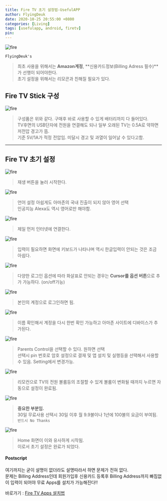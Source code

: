 ```yaml
---
title: Fire TV 초기 설정법-UsefulAPP
author: FlyingDeuk
date: 2020-10-25 20:55:00 +0800
categories: [Living]
tags: [usefulapp, android, firetv]
pin:
---
```


![fire](/img/living/fire/fire.jpg)


`FlyingDeuk's`
> 최초 사용을 위해서는 **Amazon계정**, **신용카드정보(Billing Adress 필수)**가 선행이 되어야한다. <br>
초기 설정을 위해서는 리모콘과 친해질 필요가 있다.


## Fire TV Stick 구성
![fire](/img/living/fire/fire1.jpg)
>구성품은 위와 같다. 구매후 바로 사용할 수 있게 배터리까지 다 들어있다. <br>
TV후면의 USB단자에 전원을 연결해도 되나 일부 오래된 TV는 0.5A로 약하면 저전압 경고가 뜸. <br>
기준 5V/1A가 적정 전압임. 미달시 경고 및 과열이 일어날 수 있다고함.

-------

## Fire TV 초기 설정

![fire](/img/living/fire/fire2.jpg)
>재생 버튼을 눌러 시작한다.

![fire](/img/living/fire/fire3.jpg)
>언어 설정 아쉽게도 아마존의 국내 진출이 되지 않아 영어 선택 <br>
인공지능 Alexa도 역시 영어로만 해야함.

![fire](/img/living/fire/fire4.jpg)
>제일 먼저 인터넷에 연결한다.

![fire](/img/living/fire/fire5.jpg)
>입력이 필요하면 화면에 키보드가 나타나며 역시 한글입력이 안되는 것은 조금 아쉽다. <br>

![fire](/img/living/fire/fire6.jpg)
>다양한 로그인 옵션에 따라 화살표로 안되는 경우는 **Cursor를 옵션 버튼**으로 추가 가능하다. (on/off가능)

![fire](/img/living/fire/fire7.jpg)
>본인의 계정으로 로그인하면 됨.

![fire](/img/living/fire/fire8.jpg)
>이름 확인해서 계정을 다시 한번 확인 가능하고 아마존 사이트에 디바이스가 추가된다.

![fire](/img/living/fire/fire9.jpg)
>Parents Control을 선택할 수 있다. 원하면 선택 <br>
선택시 pin 번호로 암호 설정으로 결재 및 앱 설치 및 실행등을 선택해서 사용할 수 있음. Setting에서 변경가능.

![fire](/img/living/fire/fire10.jpg)
>리모컨으로 TV의 전원 볼륨등의 조절할 수 있게 볼륨이 변화될 때까지 누르면 자동으로 설정이 완료됨.

![fire](/img/living/fire/fire11.jpg)
>**중요한 부분임.** <br>
30일 무료사용 선택시 30일 이후 월 9.9불이나 1년에 100불의 요금이 부여됨. `반드시 No Thanks`

![fire](/img/living/fire/fire12.jpg)
>Home 화면이 이와 유사하게 시작됨. <br>
이로서 초기 설정은 완료가 되었다.

#### Postscript
여기까지는 굳이 설명이 없더라도 설명따라서 하면 문제가 전혀 없다. <br>
문제는 Billing Address인데 회원가입후 신용카드 등록후 Billing Address까지 빠짐없이 입력이 되어야 무료 Apps를 설치가 가능해진다!!


바로가기 : [Fire TV Apps 설치법](/posts/Fire-TV1/)
